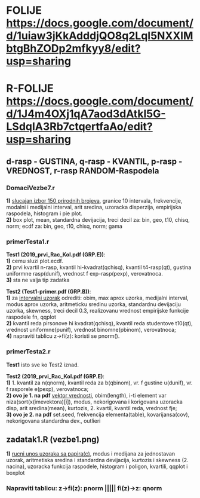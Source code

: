 # FOLIJE https://docs.google.com/document/d/1uiaw3jKkAdddjQO8q2LqI5NXXlMbtgBhZODp2mfkyy8/edit?usp=sharing <br />
# R-FOLIJE https://docs.google.com/document/d/1J4m4OXj1qA7aod3dAtkl5G-LSdqIA3Rb7ctqertfaAo/edit?usp=sharing

## d-rasp - GUSTINA, q-rasp - KVANTIL, p-rasp - VREDNOST, r-rasp RANDOM-Raspodela

### DomaciVezbe7.r <br />
**1)** <ins>slucajan izbor 150 prirodnih brojeva</ins>, granice 10 intervala, frekvencije, modalni i medijalni interval, arit sredina, uzoracka disperzija, empirijska raspodela, histogram i pie plot. <br />
**2)** box plot, mean, standardna devijacija, treci decil za: bin, geo, t10, chisq, norm; ecdf za: bin, geo, t10, chisq, norm; gama

### primerTesta1.r
**Test1 (2019_prvi_Rac_Kol.pdf (GRP.E))**: <br />
**1)** cemu sluzi plot.ecdf. <br />
**2)** prvi kvartil n-rasp, kvantil hi-kvadrat(qchisq), kvantil t4-rasp(qt), gustina uniformne rasp(dunif), vrednost f exp-rasp(pexp), verovatnoca. <br />
**3)** sta ne valja tip zadatka

**Test2 (Test1-primer.pdf (GRP.B))**: <br />
**1)** za <ins>intervalni uzorak</ins> odrediti: obim, max aprox uzorka, medijalni interval, modus aprox uzorka, aritmeticku sredinu uzorka, standardnu devijaciju uzorka, skewness, treci decil 0.3, realizovanu vrednost empirijske funkcije raspodele fn, qqplot <br />
**2)** kvantil reda pirsonove hi kvadrat(qchisq), kvantil reda studentove t10(qt), vrednost uniformne(punif), vrednost binomne(pbinom), verovatnoca; <br />
**4)** napraviti tablicu z->fi(z): koristi se pnorm().


### primerTesta2.r
**Test1** isto sve ko Test2 iznad.

**Test2 (2019_prvi_Rac_Kol.pdf (GRP.E)**: <br />
**1)** 1. kvantil za n(qnorm), kvantil reda za b(qbinom), vr. f gustine u(dunif), vr. f rasporele e(pexp), verovatnoca; <br />
**2) ovo je 1. na pdf** <ins>vektor vrednosti</ins>, obim(length), i-ti element var niza(sort(x(imevektora)[i]), modus, nekorigovana i korigovana uzoracka disp, arit sredina(mean), kurtozis, 2. kvartil, kvantil reda, vrednost fje; <br />
**3) ovo je 2. na pdf** set.seed, frekvencija elementa(table), kovarijansa(cov), nekorigovana standardna dev., outlieri <br />

## zadatak1.R (vezbe1.png)
**1)** <ins>rucni unos uzoraka sa papira(c)</ins>, modus i medijana za jednostavan uzorak, aritmetiska sredina i standardna devijacija, kurtozis i skewness (2. nacina), uzoracka funkcija raspodele,  histogram i poligon, kvartili, qqplot i boxplot

### Napraviti tablicu: z->fi(z): pnorm ||||| fi(z)->z: qnorm
